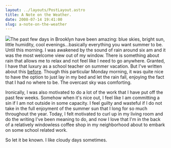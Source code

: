 ```yaml
---
layout: ../layouts/PostLayout.astro
title: A Note on the Weather.
date: 2008-07-14 19:41:00
slug: a-note-on-the-weather
---
```


[![](http://thedestinationcenter.com/images/tourimages/15795700_1200448491.jpg)](http://thedestinationcenter.com/images/tourimages/15795700_1200448491.jpg)The past few days in Brooklyn have been amazing: blue skies, bright sun, little humidity, cool evenings...basically everything you want summer to be. Until this morning. I was awakened by the sound of rain around six am and it was the most welcome view out of my window. There is something about rain that allows me to relax and not feel like I need to go anywhere. Granted, I have that luxury as a school teacher on summer vacation. But I've written about this [before](http://akindoflibrary.blogspot.com/2007/11/best-kind-of-monday-morning.html). Though this particular Monday morning, it was quite nice to have the option to just lay in my bed and let the rain fall, enjoying the fact that I had no where to be. The overcast sky was comforting.  
  
Ironically, I was also motivated to do a lot of the work that I have put off the past few weeks. Somehow when it's nice out, I feel like I am committing a sin if I am not outside in some capacity. I feel guilty and wasteful if I do not take in the full enjoyment of the summer sun that I long for so much throughout the year. Today, I felt motivated to curl up in my living room and do the writing I've been meaning to do, and now I love that I'm in the back of a relatively windowless coffee shop in my neighborhood about to embark on some school related work.  
  
So let it be known. I like cloudy days sometimes.